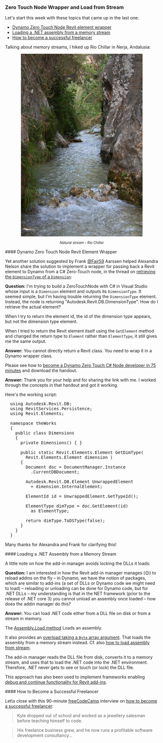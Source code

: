 <head>
<meta http-equiv="Content-Type" content="text/html; charset=utf-8">
<link rel="stylesheet" type="text/css" href="bc.css">
<script src="https://cdn.rawgit.com/google/code-prettify/master/loader/run_prettify.js" type="text/javascript"></script>
</head>

<!---

- Wrapper required to pass an element from Revit to Dynamo
  Trying to retrieve the DimensionType of a Dimension
  https://forums.autodesk.com/t5/revit-api-forum/trying-to-retrieve-the-dimensiontype-of-a-dimension/m-p/8968599
  Alexandra Nelson
  Frank Aarssen
  [Q] I'm trying to build a ZeroTouchNode with C# in Visual Studio that's input is a Dimension element and it's output is the DimensionType of that Dimension element. It seemed simple, but I'm having trouble returning the DimensionType element. Instead, the node is returning "Autodesk.Revit.DB.DimensionType". How do I retrieve the actual element? My code is included below. Thanks in advance for the help! 
  When I try to return the id, it returned the id of the dimension type, but not the dimension type element. Also, when I tried to return the element using the "Get Element" method and changed the return type to "Element" (as seen below) rather than "ElementType" as I had previously, it still gives me the same output.
  [A] You can not directly return a Revit class. You need to "wrap" into a Dynamo wrapper class.
  see [Become a Dynamo Zero Touch C# Node Developer in 75 Minutes](https://forum.dynamobim.com/t/become-a-dynamo-zero-touch-c-node-developer-in-75-minutes/28007)
  and download the handout.
  [R] Thank you for your help and for sharing the link with me. I worked through the concepts in that handout and got it working.
  Here's the working script :
    using Autodesk.Revit.DB;
    using RevitServices.Persistence;
    using Revit.Elements;
    namespace theWorks
    {
      public class Dimensions
      {
        private Dimensions() { }
        public static Revit.Elements.Element GetDimType(Revit.Elements.Element dimension)
        {
          Document doc = DocumentManager.Instance.CurrentDBDocument;
          Autodesk.Revit.DB.Element UnwrappedElement = dimension.InternalElement;
          ElementId id = UnwrappedElement.GetTypeId();
          ElementType dimType = doc.GetElement(id) as ElementType;
          return dimType.ToDSType(false);
        }
      }
    }  

- load .net assembly from memory stream
  [Assembly.Load Method](https://docs.microsoft.com/en-us/dotnet/api/system.reflection.assembly.load?view=netframework-4.8) Loads an assembly.
  [overload taking a Byte array arguyent](https://docs.microsoft.com/en-us/dotnet/api/system.reflection.assembly.load?view=netframework-4.8#System_Reflection_Assembly_Load_System_Byte___) Loads the assembly with a common object file format (COFF)-based image containing an emitted assembly. The assembly is loaded into the application domain of the caller.
  [Q] I am interested in how the revit addin manager manages (:wink:) to reload addins on the fly - in Dynamo we have the notion of packages which are similar to addins (a set of dlls or dynamo code we might need to load) - for dynamo code, reloading or unloading it can be done, but for .net dlls - my understanding is that in net framework (prior to the release of .net core 3) you cannot unload an assembly once loaded - how does the addin manager do this? Whos the owner and is the code in the revit repo? (edited)
  [A] i am not privy to the add-in manager source code, so i can only guess. you can load .NET code either from a DLL file on disk or from a stream in memory, cf. https://stackoverflow.com/questions/40384619/how-to-load-assembly-from-stream-in-net-core. the add-in manager reads the DLL file on disk, converts it to a memory stream, and uses that to load the .NET code into the .NET environment. therefore, .NET never gets to see or touch (or lock) the DLL file.

- [How to Become a Successful Freelancer poscast]
  https://www.freecodecamp.org/news/how-to-become-a-successful-freelancer-podcast/
  (90 minute listen)
  How to become a successful freelancer: a podcast interview with Kyle Prinsloo.
  Kyle dropped out of school and worked as a jewelry salesman before teaching himself to code.
  His freelance business grew, and he now runs a profitable software development consultancy in South Africa.

twitter:

Successful freelancing, loading an assembly from a memory stream to prevent DLL locking, and wrapping an element for Dynamo zero-touch node in the #RevitAPI @AutodeskForge @AutodeskRevit #bim #DynamoBim #ForgeDevCon http://bit.ly/zerotouchnodewrappeer

Here are some topics that came up last week
&ndash; Dynamo Zero Touch Node Revit element wrapper
&ndash; Loading a .NET assembly from a memory stream
&ndash; How to become a successful freelancer
&ndash; Talking about memory streams, I hiked up Rio Chillar in Nerja, Andalusia...

linkedin:

Successful freelancing, loading an assembly from a memory stream to prevent DLL locking, and wrapping an element for Dynamo zero-touch node in the #RevitAPI 

http://bit.ly/zerotouchnodewrappeer

Here are some topics that came up last week:

- Dynamo Zero Touch Node Revit element wrapper
- Loading a .NET assembly from a memory stream
- How to become a successful freelancer

Talking about memory streams, I hiked up Rio Chillar in Nerja, Andalusia...

#bim #DynamoBim #ForgeDevCon #Revit #API #IFC #SDK #AI #VisualStudio #Autodesk #AEC #adsk

the [Revit API discussion forum](http://forums.autodesk.com/t5/revit-api-forum/bd-p/160) thread

<p style="font-size: 80%; font-style:italic"></p>

Dynamo Zero Touch CS#Node Element Wrapper

-->

### Zero Touch Node Wrapper and Load from Stream

Let's start this week with these topics that came up in the last one:

- [Dynamo Zero Touch Node Revit element wrapper](#2)
- [Loading a .NET assembly from a memory stream](#3)
- [How to become a successful freelancer](#4)

Talking about memory streams, I hiked up Rio Chillar in Nerja, Andalusia:

<center>
<img src="img/rio_chillar.jpg" alt="Rio Chillar" width="400">
<p style="font-size: 80%; font-style:italic">Natural stream &ndash; Rio Chillar</p>
</center>


####<a name="2"></a> Dynamo Zero Touch Node Revit Element Wrapper

Yet another solution suggested by
Frank [@Fair59](https://forums.autodesk.com/t5/user/viewprofilepage/user-id/2083518) Aarssen
helped Alexandra Nelson share the solution to implement a wrapper for passing back a Revit element to Dynamo from a C# Zero-Touch node, in the thread 
on [retrieving the `DimensionType` of a `Dimension`](https://forums.autodesk.com/t5/revit-api-forum/trying-to-retrieve-the-dimensiontype-of-a-dimension/m-p/8968599):

**Question:** I'm trying to build a ZeroTouchNode with C# in Visual Studio whose input is a `Dimension` element and outputs its `DimensionType`. It seemed simple, but I'm having trouble returning the `DimensionType` element. Instead, the node is returning "Autodesk.Revit.DB.DimensionType". How do I retrieve the actual element? 

When I try to return the element id, the id of the dimension type appears, but not the dimension type element.

When I tried to return the Revit element itself using the `GetElement` method and changed the return type to `Element` rather than `ElementType`, it still gives me the same output.

**Answer:** You cannot directly return a Revit class. You need to wrap it in a Dynamo wrapper class.

Please see how to [become a Dynamo Zero Touch C# Node developer in 75 minutes](https://forum.dynamobim.com/t/become-a-dynamo-zero-touch-c-node-developer-in-75-minutes/28007)
and download the handout.

**Answer:** Thank you for your help and for sharing the link with me. I worked through the concepts in that handout and got it working.

Here's the working script:

<pre class="code">
  using Autodesk.Revit.DB;
  using RevitServices.Persistence;
  using Revit.Elements;
  
  namespace theWorks
  {
    public class Dimensions
    {
      private Dimensions() { }
      
      public static Revit.Elements.Element GetDimType(
        Revit.Elements.Element dimension )
      {
        Document doc = DocumentManager.Instance
          .CurrentDBDocument;
          
        Autodesk.Revit.DB.Element UnwrappedElement
          = dimension.InternalElement;
          
        ElementId id = UnwrappedElement.GetTypeId();
        
        ElementType dimType = doc.GetElement(id)
          as ElementType;
          
        return dimType.ToDSType(false);
      }
    }
  }  
</pre>

Many thanks for Alexandra and Frank for clarifying this!

####<a name="3"></a> Loading a .NET Assembly from a Memory Stream

A little note on how the add-in manager avoids locking the DLLs it loads:

**Question:** I am interested in how the Revit add-in manager manages (:wink:) to reload addins on the fly &ndash; in Dynamo, we have the notion of packages, which are similar to add-ins (a set of DLLs or Dynamo code we might need to load)  &ndash; reloading or unloading can be done for Dynamo code, but for .NET DLLs &ndash; my understanding is that in the NET framework (prior to the release of .NET core 3) you cannot unload an assembly once loaded &ndash; how does the addin manager do this?

**Answer:** You can load .NET code either from a DLL file on disk or from a stream in memory.

The [Assembly.Load method](https://docs.microsoft.com/en-us/dotnet/api/system.reflection.assembly.load?view=netframework-4.8) Loads an assembly.

It also provides
an [overload taking a `Byte` array argument](https://docs.microsoft.com/en-us/dotnet/api/system.reflection.assembly.load?view=netframework-4.8#System_Reflection_Assembly_Load_System_Byte___). That loads the assembly from a memory stream instead.
Cf. also [how to load assembly from stream](https://stackoverflow.com/questions/40384619/how-to-load-assembly-from-stream-in-net-core).

The add-in manager reads the DLL file from disk, converts it to a memory stream, and uses that to load the .NET code into the .NET environment. Therefore, .NET never gets to see or touch (or lock) the DLL file.

This approach has also been used to implement frameworks
enabling [debug and continue functionality for Revit add-ins](https://thebuildingcoder.typepad.com/blog/about-the-author.html#5.49).


####<a name="4"></a> How to Become a Successful Freelancer

Let\s close with this 90-minute [freeCodeCamp](https://www.freecodecamp.org) interview
on [how to become a successful freelancer](https://www.freecodecamp.org/news/how-to-become-a-successful-freelancer-podcast):

> Kyle dropped out of school and worked as a jewellery salesman before teaching himself to code.

> His freelance business grew, and he now runs a profitable software development consultancy...

